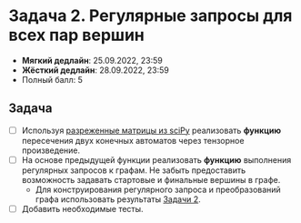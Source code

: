 # Задача 2. Регулярные запросы для всех пар вершин

* **Мягкий дедлайн**: 25.09.2022, 23:59
* **Жёсткий дедлайн**: 28.09.2022, 23:59
* Полный балл: 5

## Задача

- [ ] Используя [разреженные матрицы из sciPy](https://docs.scipy.org/doc/scipy/reference/sparse.html) реализовать **функцию** пересечения двух конечных автоматов через тензорное произведение.
- [ ] На основе предыдущей функции реализовать **функцию** выполнения регулярных запросов к графам. Не забыть предоставить возможность задавать стартовые и финальные вершины в графе.
  - Для конструирования регулярного запроса и преобразований графа использовать результаты [Задачи 2](https://github.com/JetBrains-Research/formal-lang-course/blob/main/tasks/task2.md).
- [ ] Добавить необходимые тесты.

